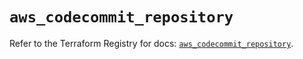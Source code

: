 # `aws_codecommit_repository`

Refer to the Terraform Registry for docs: [`aws_codecommit_repository`](https://registry.terraform.io/providers/hashicorp/aws/5.42.0/docs/resources/codecommit_repository).
